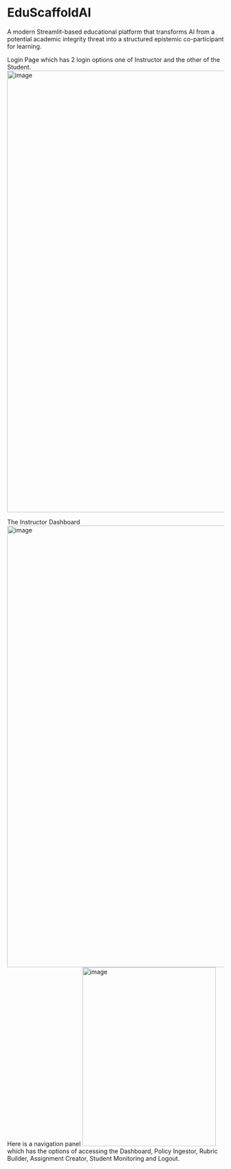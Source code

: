 # EduScaffoldAI
A modern Streamlit-based educational platform that transforms AI from a potential academic integrity threat into a structured epistemic co-participant for learning.

Login Page which has 2 login options one of Instructor and the other of the Student.
<img width="1915" height="1027" alt="image" src="https://github.com/user-attachments/assets/f7867999-a079-4e98-9e83-41efed0fcc03" />

The Instructor Dashboard
<img width="1919" height="1027" alt="image" src="https://github.com/user-attachments/assets/903f270d-3a19-4c74-a1ca-36409debb571" />
Here is a navigation panel <img width="310" height="416" alt="image" src="https://github.com/user-attachments/assets/3b3c2e0d-f0a7-4664-aa99-2df0882b093e" />
which has the options of accessing the Dashboard, Policy Ingestor, Rubric Builder, Assignment Creator, Student Monitoring and Logout.

